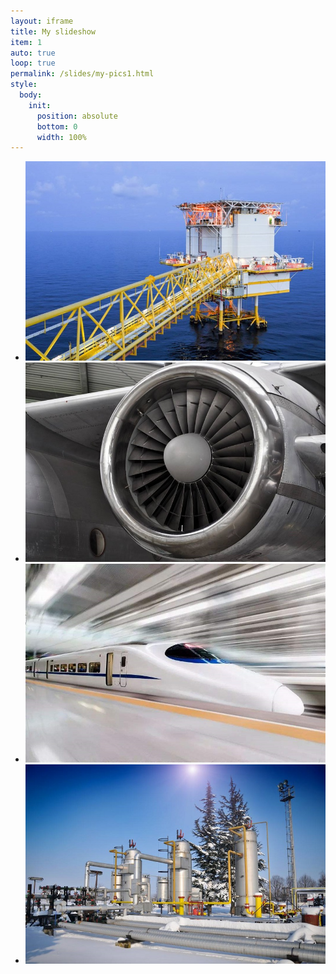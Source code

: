 ```yaml
---
layout: iframe
title: My slideshow
item: 1
auto: true
loop: true
permalink: /slides/my-pics1.html
style:
  body:
    init:
      position: absolute
      bottom: 0
      width: 100%
---
```




* ![A nice pic of mine](my-pics1/home1.jpg)
* ![Another nice pic of mine](my-pics1/home2.jpg)
* ![Another nice pic of mine](my-pics1/home3.jpg)
* ![Another nice pic of mine](my-pics1/home4.jpg)

